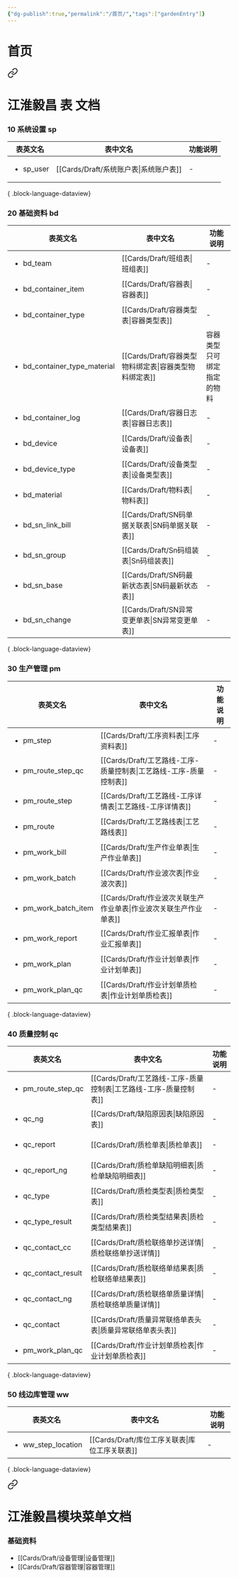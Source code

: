 ```yaml
---
{"dg-publish":true,"permalink":"/首页/","tags":["gardenEntry"]}
---
```



# 首页

 
<div class="transclusion internal-embed is-loaded"><a class="markdown-embed-link" href="/Atlas/江淮毅昌 表 文档/" aria-label="Open link"><svg xmlns="http://www.w3.org/2000/svg" width="24" height="24" viewBox="0 0 24 24" fill="none" stroke="currentColor" stroke-width="2" stroke-linecap="round" stroke-linejoin="round" class="svg-icon lucide-link"><path d="M10 13a5 5 0 0 0 7.54.54l3-3a5 5 0 0 0-7.07-7.07l-1.72 1.71"></path><path d="M14 11a5 5 0 0 0-7.54-.54l-3 3a5 5 0 0 0 7.07 7.07l1.71-1.71"></path></svg></a><div class="markdown-embed">





# 江淮毅昌 表 文档

### 10 系统设置 sp

| 表英文名                      | 表中文名                            | 功能说明 |
| ------------------------- | ------------------------------- | ---- |
| <ul><li>sp_user</li></ul> | [[Cards/Draft/系统账户表\|系统账户表]] | \-   |

{ .block-language-dataview}

### 20 基础资料 bd

| 表英文名                                         | 表中文名                                    | 功能说明          |
| -------------------------------------------- | --------------------------------------- | ------------- |
| <ul><li>bd_team</li></ul>                    | [[Cards/Draft/班组表\|班组表]]             | \-            |
| <ul><li>bd_container_item</li></ul>          | [[Cards/Draft/容器表\|容器表]]             | \-            |
| <ul><li>bd_container_type</li></ul>          | [[Cards/Draft/容器类型表\|容器类型表]]         | \-            |
| <ul><li>bd_container_type_material</li></ul> | [[Cards/Draft/容器类型物料绑定表\|容器类型物料绑定表]] | 容器类型只可绑定指定的物料 |
| <ul><li>bd_container_log</li></ul>           | [[Cards/Draft/容器日志表\|容器日志表]]         | \-            |
| <ul><li>bd_device</li></ul>                  | [[Cards/Draft/设备表\|设备表]]             | \-            |
| <ul><li>bd_device_type</li></ul>             | [[Cards/Draft/设备类型表\|设备类型表]]         | \-            |
| <ul><li>bd_material</li></ul>                | [[Cards/Draft/物料表\|物料表]]             | \-            |
| <ul><li>bd_sn_link_bill</li></ul>            | [[Cards/Draft/SN码单据关联表\|SN码单据关联表]]   | \-            |
| <ul><li>bd_sn_group</li></ul>                | [[Cards/Draft/Sn码组装表\|Sn码组装表]]       | \-            |
| <ul><li>bd_sn_base</li></ul>                 | [[Cards/Draft/SN码最新状态表\|SN码最新状态表]]   | \-            |
| <ul><li>bd_sn_change</li></ul>               | [[Cards/Draft/SN异常变更单表\|SN异常变更单表]]   | \-            |

{ .block-language-dataview}

### 30 生产管理 pm

| 表英文名                                 | 表中文名                                            | 功能说明 |
| ------------------------------------ | ----------------------------------------------- | ---- |
| <ul><li>pm_step</li></ul>            | [[Cards/Draft/工序资料表\|工序资料表]]                 | \-   |
| <ul><li>pm_route_step_qc</li></ul>   | [[Cards/Draft/工艺路线-工序-质量控制表\|工艺路线-工序-质量控制表]] | \-   |
| <ul><li>pm_route_step</li></ul>      | [[Cards/Draft/工艺路线-工序详情表\|工艺路线-工序详情表]]       | \-   |
| <ul><li>pm_route</li></ul>           | [[Cards/Draft/工艺路线表\|工艺路线表]]                 | \-   |
| <ul><li>pm_work_bill</li></ul>       | [[Cards/Draft/生产作业单表\|生产作业单表]]               | \-   |
| <ul><li>pm_work_batch</li></ul>      | [[Cards/Draft/作业波次表\|作业波次表]]                 | \-   |
| <ul><li>pm_work_batch_item</li></ul> | [[Cards/Draft/作业波次关联生产作业单表\|作业波次关联生产作业单表]]   | \-   |
| <ul><li>pm_work_report</li></ul>     | [[Cards/Draft/作业汇报单表\|作业汇报单表]]               | \-   |
| <ul><li>pm_work_plan</li></ul>       | [[Cards/Draft/作业计划单表\|作业计划单表]]               | \-   |
| <ul><li>pm_work_plan_qc</li></ul>    | [[Cards/Draft/作业计划单质检表\|作业计划单质检表]]           | \-   |

{ .block-language-dataview}

### 40 质量控制 qc

| 表英文名                                | 表中文名                                            | 功能说明 |
| ----------------------------------- | ----------------------------------------------- | ---- |
| <ul><li>pm_route_step_qc</li></ul>  | [[Cards/Draft/工艺路线-工序-质量控制表\|工艺路线-工序-质量控制表]] | \-   |
| <ul><li>qc_ng</li></ul>             | [[Cards/Draft/缺陷原因表\|缺陷原因表]]                 | \-   |
| <ul><li>qc_report</li></ul>         | [[Cards/Draft/质检单表\|质检单表]]                   | \-   |
| <ul><li>qc_report_ng</li></ul>      | [[Cards/Draft/质检单缺陷明细表\|质检单缺陷明细表]]           | \-   |
| <ul><li>qc_type</li></ul>           | [[Cards/Draft/质检类型表\|质检类型表]]                 | \-   |
| <ul><li>qc_type_result</li></ul>    | [[Cards/Draft/质检类型结果表\|质检类型结果表]]             | \-   |
| <ul><li>qc_contact_cc</li></ul>     | [[Cards/Draft/质检联络单抄送详情\|质检联络单抄送详情]]         | \-   |
| <ul><li>qc_contact_result</li></ul> | [[Cards/Draft/质检联络单结果表\|质检联络单结果表]]           | \-   |
| <ul><li>qc_contact_ng</li></ul>     | [[Cards/Draft/质检联络单质量详情\|质检联络单质量详情]]         | \-   |
| <ul><li>qc_contact</li></ul>        | [[Cards/Draft/质量异常联络单表头表\|质量异常联络单表头表]]       | \-   |
| <ul><li>pm_work_plan_qc</li></ul>   | [[Cards/Draft/作业计划单质检表\|作业计划单质检表]]           | \-   |

{ .block-language-dataview}

### 50 线边库管理 ww

| 表英文名                               | 表中文名                                | 功能说明 |
| ---------------------------------- | ----------------------------------- | ---- |
| <ul><li>ww_step_location</li></ul> | [[Cards/Draft/库位工序关联表\|库位工序关联表]] | \-   |

{ .block-language-dataview}

</div></div>



<div class="transclusion internal-embed is-loaded"><a class="markdown-embed-link" href="/江淮毅昌模块菜单文档/" aria-label="Open link"><svg xmlns="http://www.w3.org/2000/svg" width="24" height="24" viewBox="0 0 24 24" fill="none" stroke="currentColor" stroke-width="2" stroke-linecap="round" stroke-linejoin="round" class="svg-icon lucide-link"><path d="M10 13a5 5 0 0 0 7.54.54l3-3a5 5 0 0 0-7.07-7.07l-1.72 1.71"></path><path d="M14 11a5 5 0 0 0-7.54-.54l-3 3a5 5 0 0 0 7.07 7.07l1.71-1.71"></path></svg></a><div class="markdown-embed">





# 江淮毅昌模块菜单文档

### 基础资料

- [[Cards/Draft/设备管理\|设备管理]]
- [[Cards/Draft/容器管理\|容器管理]]

</div></div>


